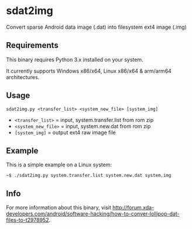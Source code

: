 # sdat2img
Convert sparse Android data image (.dat) into filesystem ext4 image (.img)



## Requirements
This binary requires Python 3.x installed on your system.

It currently supports Windows x86/x64, Linux x86/x64 & arm/arm64 architectures.



## Usage
```
sdat2img.py <transfer_list> <system_new_file> [system_img]
```
- `<transfer_list>` = input, system.transfer.list from rom zip
- `<system_new_file>` = input, system.new.dat from rom zip
- `[system_img]` = output ext4 raw image file



## Example
This is a simple example on a Linux system: 
```
~$ ./sdat2img.py system.transfer.list system.new.dat system.img
```



## Info
For more information about this binary, visit http://forum.xda-developers.com/android/software-hacking/how-to-conver-lollipop-dat-files-to-t2978952.
